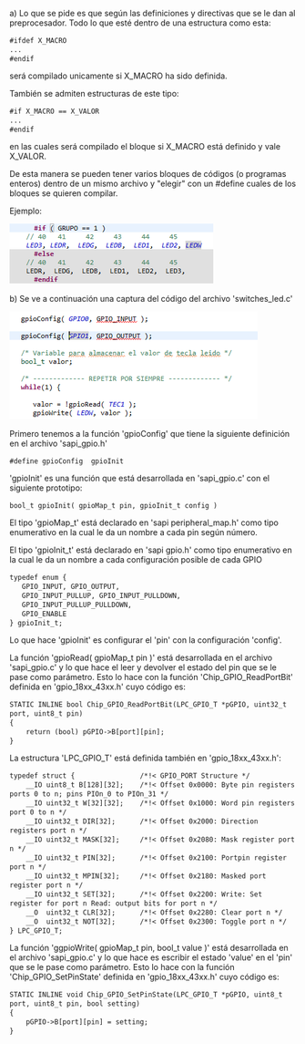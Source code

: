 a)
Lo que se pide es que según las definiciones y directivas que se le dan al preprocesador.
Todo lo que esté dentro de una estructura como esta:
```
#ifdef X_MACRO
...
#endif
```


será compilado unicamente si X_MACRO ha sido definida.

También se admiten estructuras de este tipo:

```
#if X_MACRO == X_VALOR
...
#endif
```

en las cuales será compilado el bloque si X_MACRO está definido y vale X_VALOR.

De esta manera se pueden tener varios bloques de códigos (o programas enteros) dentro de un mismo archivo y "elegir" con un #define cuales de los bloques se quieren compilar.

Ejemplo:

![This is an image](./pre.png)


b)
Se ve a continuación una captura del código del archivo 'switches_led.c'

![This is an image](./ej2_01.png)

Primero tenemos a la función 'gpioConfig' que tiene la siguiente definición en el archivo 'sapi_gpio.h'
```
#define gpioConfig  gpioInit
```

'gpioInit' es una función que está desarrollada en 'sapi_gpio.c' con el siguiente prototipo:
```
bool_t gpioInit( gpioMap_t pin, gpioInit_t config )
```

El tipo 'gpioMap_t' está declarado en 'sapi peripheral_map.h' como tipo enumerativo en la cual le da un nombre a cada pin según número.

El tipo 'gpioInit_t' está declarado en 'sapi gpio.h' como tipo enumerativo en la cual le da un nombre a cada configuración posible de cada GPIO
```
typedef enum {
   GPIO_INPUT, GPIO_OUTPUT,
   GPIO_INPUT_PULLUP, GPIO_INPUT_PULLDOWN,
   GPIO_INPUT_PULLUP_PULLDOWN,
   GPIO_ENABLE
} gpioInit_t;
```

Lo que hace 'gpioInit' es configurar el 'pin' con la configuración 'config'.

La función 'gpioRead( gpioMap_t pin )' está desarrollada en el archivo 'sapi_gpio.c' y lo que hace el leer y devolver el estado del pin que se le pase como parámetro. Esto lo hace con la función 'Chip_GPIO_ReadPortBit' definida en 'gpio_18xx_43xx.h' cuyo código es: 
```
STATIC INLINE bool Chip_GPIO_ReadPortBit(LPC_GPIO_T *pGPIO, uint32_t port, uint8_t pin)
{
	return (bool) pGPIO->B[port][pin];
}
```
La estructura 'LPC_GPIO_T' está definida también en 'gpio_18xx_43xx.h':
```
typedef struct {				/*!< GPIO_PORT Structure */
	__IO uint8_t B[128][32];	/*!< Offset 0x0000: Byte pin registers ports 0 to n; pins PIOn_0 to PIOn_31 */
	__IO uint32_t W[32][32];	/*!< Offset 0x1000: Word pin registers port 0 to n */
	__IO uint32_t DIR[32];		/*!< Offset 0x2000: Direction registers port n */
	__IO uint32_t MASK[32];		/*!< Offset 0x2080: Mask register port n */
	__IO uint32_t PIN[32];		/*!< Offset 0x2100: Portpin register port n */
	__IO uint32_t MPIN[32];		/*!< Offset 0x2180: Masked port register port n */
	__IO uint32_t SET[32];		/*!< Offset 0x2200: Write: Set register for port n Read: output bits for port n */
	__O  uint32_t CLR[32];		/*!< Offset 0x2280: Clear port n */
	__O  uint32_t NOT[32];		/*!< Offset 0x2300: Toggle port n */
} LPC_GPIO_T;
```

La función 'ggpioWrite( gpioMap_t pin, bool_t value )' está desarrollada en el archivo 'sapi_gpio.c' y lo que hace es escribir el estado 'value' en el 'pin' que se le pase como parámetro. Esto lo hace con la función 'Chip_GPIO_SetPinState' definida en 'gpio_18xx_43xx.h' cuyo código es: 
```
STATIC INLINE void Chip_GPIO_SetPinState(LPC_GPIO_T *pGPIO, uint8_t port, uint8_t pin, bool setting)
{
	pGPIO->B[port][pin] = setting;
}
```
